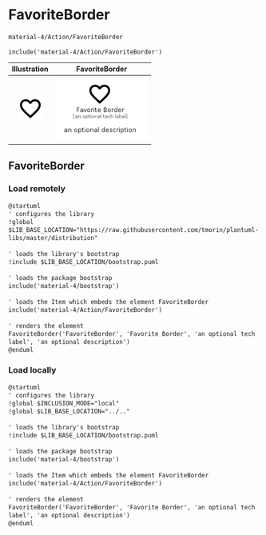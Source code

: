 # FavoriteBorder


```text
material-4/Action/FavoriteBorder
```

```text
include('material-4/Action/FavoriteBorder')
```



| Illustration | FavoriteBorder |
| :---: | :---: |
| ![illustration for Illustration](../../material-4/Action/FavoriteBorder.png) | ![illustration for FavoriteBorder](../../material-4/Action/FavoriteBorder.Local.png) |




## FavoriteBorder

### Load remotely
```plantuml
@startuml
' configures the library
!global $LIB_BASE_LOCATION="https://raw.githubusercontent.com/tmorin/plantuml-libs/master/distribution"

' loads the library's bootstrap
!include $LIB_BASE_LOCATION/bootstrap.puml

' loads the package bootstrap
include('material-4/bootstrap')

' loads the Item which embeds the element FavoriteBorder
include('material-4/Action/FavoriteBorder')

' renders the element
FavoriteBorder('FavoriteBorder', 'Favorite Border', 'an optional tech label', 'an optional description')
@enduml
```

### Load locally
```plantuml
@startuml
' configures the library
!global $INCLUSION_MODE="local"
!global $LIB_BASE_LOCATION="../.."

' loads the library's bootstrap
!include $LIB_BASE_LOCATION/bootstrap.puml

' loads the package bootstrap
include('material-4/bootstrap')

' loads the Item which embeds the element FavoriteBorder
include('material-4/Action/FavoriteBorder')

' renders the element
FavoriteBorder('FavoriteBorder', 'Favorite Border', 'an optional tech label', 'an optional description')
@enduml
```

